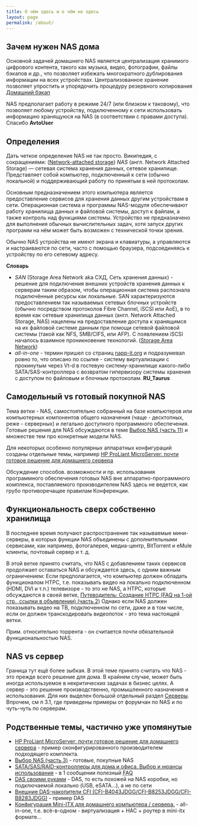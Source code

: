 ```yaml
---
title: О чём здесь и о чём не здесь
layout: page
permalink: /about/
---
```


## Зачем нужен NAS дома

Основной задачей домашнего NAS является централизация хранимого цифрового контента,
такого как музыка, видео, фотографии, файлы бэкапов и др., что позволяет избежать
многократного дублирования информации на всех устройствах. Централизованное хранение позволяет
упростить и упорядочить процедуру резервного копирования
[Домашний бэкап](http://forum.ixbt.com/topic.cgi?id=11:37198 "http://forum.ixbt.com/topic.cgi?id=11:37198")

NAS предполагает работу в режиме 24/7 (или близком к таковому), что позволяет любому
устройству, подключенному к сети использовать информацию хранящуюся на NAS (в соответствии с правами доступа).
Спасибо __AvtoUser__


## Определения

Дать четкое определение NAS не так просто. Википедия, с сокращениями:
([Network-attached storage](https://en.wikipedia.org/wiki/Network-attached_storage))
_NAS_ (англ. Network Attached Storage) — сетевая система хранения данных, сетевое хранилище.
Представляет собой компьютер, подключенный к сети (обычно локальной) и поддерживающий работу по принятым в
ней протоколам.

Основным предназначением этого компьютера является предоставление сервисов для хранения данных другим
устройствам в сети. Операционная система и программы NAS-модуля обеспечивают работу хранилища данных и
файловой системы, доступ к файлам, а также контроль над функциями системы. Устройство не предназначено
для выполнения обычных вычислительных задач, хотя запуск других программ на нём может быть возможен
с технической точки зрения.

Обычно NAS устройства не имеют экрана и клавиатуры, а управляются и настраиваются по сети, часто
с помощью браузера, подсоединяясь к устройству по его сетевому адресу.

**Словарь**
* _SAN_ (Storage Area Network aka СХД, Сеть хранения данных) - решение для подключения внешних устройств
  хранения данных к серверам таким образом, чтобы операционная система распознала подключённые ресурсы
  как локальные. SAN характеризуются предоставлением так называемых сетевых блочных устройств
  (обычно посредством протоколов Fibre Channel, iSCSI или AoE), в то время как сетевые хранилища
  данных (англ. Network Attached Storage, NAS) нацелены на предоставление доступа к хранящимся на их
  файловой системе данным при помощи сетевой файловой системы (такой как NFS, SMB/CIFS, или AFP).
  C появлением iSCSI началось взаимное проникновение технологий.
  ([Storage Area Network](http://en.wikipedia.org/wiki/Storage%20Area%20Network))
* _all-in-one_ - термин пришел со страниц
  [napp-it.org](http://www.napp-it.org/napp-it/all-in-one/index_en.html) и подразумевал ровно то,
  что описано по ссылке - систему виртуализации с прокинутым через Vt-d в гостевую систему-хранилище
  какого-либо SATA/SAS-контроллера с возвратом гипервизору системы хранения с доступом по файловым и
  блочным протоколам. __RU_Taurus__


## Самодельный vs готовый покупной NAS

Тема ветки - NAS, самостоятельно собранный на базе компьютеров или компьютерных компонентов общего назначения
(чаще - десктопных, реже - серверных) и легально доступного программного обеспечения.
Готовые решения для NAS обсуждаются в теме
[Выбор NAS (часть 11)](http://forum.ixbt.com/topic.cgi?id=109:82) и множестве тем про конкретные модели NAS.

Для некоторых особенно популярных аппаратных конфигураций созданы отдельные темы, например
[HP ProLiant MicroServer: почти готовое решение для домашнего сервера](http://forum.ixbt.com/topic.cgi?id=109:180)

Обсуждение способов. возможности и пр. использования программного обеспечения готовых NAS вне
аппаратно-программного комплекса, поставляемого производителем NAS здесь не ведется,
как грубо противоречащее правилам Конференции.

## Функциональность сверх собственно хранилища

В последнее время получают распространение так называемые мини-серверы, в которых функции NAS объединены
с дополнительными сервисами, как например, фотогалерея, медиа-центр, BitTorrent и eMule клиенты,
почтовый сервер и т. д.

В этой ветке принято считать, что NAS с добавлением таких сервисов продолжает оставаться NAS и обсуждается здесь,
с одним важным ограничением: Если предполагается, что компьютер должен обладать функционалом HTPC,
т.е. показывать видео на локально подключенном (HDMI, DVI и т.п.) телевизоре - то это не NAS,
а HTPC, которые обсуждаются в своей ветке,
[Путеводитель: Создание HTPC (FAQ на 1-ой стр., ссылки в объявлении) (часть 2)](http://forum.ixbt.com/topic.cgi?id=60:3200)
Однако если NAS должен показывать видео на ТВ, подключенном по сети, даже и в том числе, если он должен транскодировать
видеопоток - это тема настоящей ветки.

Прим. относительно торрента - он считается почти обязательной функциональностью NAS.

## NAS vs сервер

Граница тут ещё более зыбкая. В этой теме принято считать что NAS - это прежде всего решение для дома.
В крайнем случае, может быть иногда используемое в некритических задачах в бизнес целях.
А сервер - это решение производственно, промышленного назначения и использования.
Для них выделен большой отдельный раздел [Серверы](http://forum.ixbt.com/?id=66 "http://forum.ixbt.com/?id=66").
Впрочем, см п 3.1, где приведены примеры от форумчан по NAS и по чуть-чуть по серверам.

## Родственные темы, частично уже упомянутые

* [HP ProLiant MicroServer: почти готовое решение для домашнего сервера](http://forum.ixbt.com/topic.cgi?id=109:180) - пример
сконфигурированного производителем подходящего комплекта.
* [Выбор NAS (часть 3)](http://forum.ixbt.com/topic.cgi?id=4:127872) - готовые, покупные NAS
* [SATA/SAS/RAID-контроллеры для дома и офиса. Выбор и нюансы использования](http://forum.ixbt.com/topic.cgi?id=11:35147) - в
1 сообщении полезный <abbr title="Frequently Asked Questions">FAQ</abbr>
* [DAS своими руками](http://forum.ixbt.com/topic.cgi?id=11:44044) - DAS, то есть похожей на NAS коробки,
  но подключаемой локально (USB, eSATA…), а не по сети
* [Внешние DAS-накопители CFI (CFI-B4043JDGG/CFI-B8253JDGG/CFI-B8283JDGG)](http://forum.ixbt.com/topic.cgi?id=11:43299) - пример
DAS
* [Конфигурация Mini-ITX для домашнего компьютера / сервера.](http://forum.ixbt.com/topic.cgi?id=4:99861) - all-in-one,
  т.е. всё-в-одном - виртуализация + НАС + роутер в mini-itx формате…
